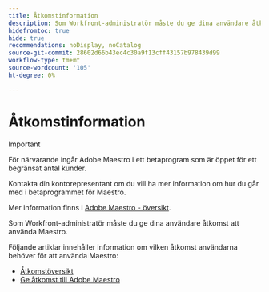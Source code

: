 ```yaml
---
title: Åtkomstinformation
description: Som Workfront-administratör måste du ge dina användare åtkomst att använda Maestro. Följande artiklar innehåller information om vilken åtkomst användarna behöver för att använda Maestro.
hidefromtoc: true
hide: true
recommendations: noDisplay, noCatalog
source-git-commit: 28602d66b43ec4c30a9f13cff43157b978439d99
workflow-type: tm+mt
source-wordcount: '105'
ht-degree: 0%

---
```



# Åtkomstinformation

>[!IMPORTANT]
>
>För närvarande ingår Adobe Maestro i ett betaprogram som är öppet för ett begränsat antal kunder.
>
>Kontakta din kontorepresentant om du vill ha mer information om hur du går med i betaprogrammet för Maestro.
>
>Mer information finns i [Adobe Maestro - översikt](../maestro-overview.md).

Som Workfront-administratör måste du ge dina användare åtkomst att använda Maestro.

Följande artiklar innehåller information om vilken åtkomst användarna behöver för att använda Maestro:

* [Åtkomstöversikt](../access/access-overview.md)
* [Ge åtkomst till Adobe Maestro](../access/grant-access.md)


